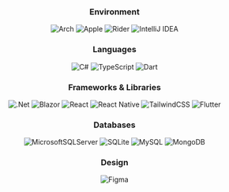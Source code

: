 

<div align="center">
  
  ### Environment
 ![Arch](https://img.shields.io/badge/Arch%20Linux-1793D1&style=for-the-badge) ![Apple](https://img.shields.io/badge/Apple-%23000000.svg?style=for-the-badge) ![Rider](https://img.shields.io/badge/Rider-000000.svg?style=for-the-badge) ![IntelliJ IDEA](https://img.shields.io/badge/IntelliJIDEA-000000.svg?style=for-the-badge)
  ### Languages
![C#](https://img.shields.io/badge/c%23-%23239120.svg?style=for-the-badge) ![TypeScript](https://img.shields.io/badge/typescript-%23007ACC.svg?style=for-the-badge) ![Dart](https://img.shields.io/badge/dart-%230175C2.svg?style=for-the-badge)
### Frameworks & Libraries
![.Net](https://img.shields.io/badge/.NET-5C2D91?style=for-the-badge) ![Blazor](https://img.shields.io/badge/blazor-%235C2D91.svg?style=for-the-badge)
 ![React](https://img.shields.io/badge/react-%2320232a.svg?style=for-the-badge) ![React Native](https://img.shields.io/badge/react_native-%2320232a.svg?style=for-the-badge) ![TailwindCSS](https://img.shields.io/badge/tailwindcss-%2338B2AC.svg?style=for-the-badge) ![Flutter](https://img.shields.io/badge/Flutter-%2302569B.svg?style=for-the-badge)
### Databases
  
![MicrosoftSQLServer](https://img.shields.io/badge/Microsoft%20SQL%20Server-CC2927?style=for-the-badge) ![SQLite](https://img.shields.io/badge/sqlite-%2307405e.svg?style=for-the-badge) ![MySQL](https://img.shields.io/badge/mysql-%2300f.svg?style=for-the-badge) ![MongoDB](https://img.shields.io/badge/MongoDB-%234ea94b.svg?style=for-the-badge) 
  
### Design
![Figma](https://img.shields.io/badge/figma-%23F24E1E.svg?style=for-the-badge)
  
 </div>



